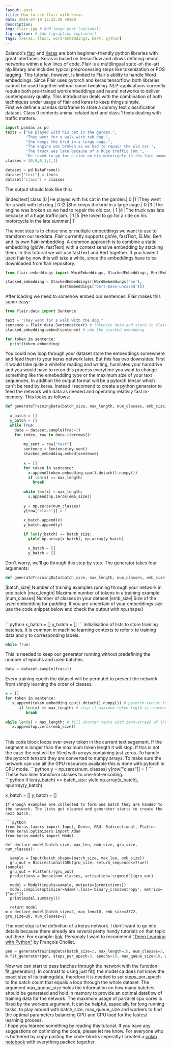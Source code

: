 ```yaml
---
layout: post
title: How to use flair with keras
date: 2019-07-19 13:32:20 +0100
description: 
img: flair.jpg # Add image post (optional)
fig-caption: # Add figcaption (optional)
tags: [keras, flair, word-embeddings, bert, python]
---
```

Zalando's <a href="https://research.zalando.com/welcome/mission/research-projects/flair-nlp/">flair</a> and <a href="https://keras.io/why-use-keras/">Keras</a> are both beginner-friendly python libraries with great interfaces.
Keras is based on tensorflow and allows defining neural networks within a few lines of code. 
Flair is a multilingual state-of-the-art nlp library and includes typical preprocessing steps like tokenization or POS tagging. 
This tutorial, however, is limited to Flair's ability to handle Word embeddings. 
Since Flair uses pytorch and keras tensorflow, both libraries cannot be used together without some tweaking.
NLP-applications currently require both pre-trained word embeddings and neural networks to deliver contemporary quality.
This introduction deals with the combination of both techniques under usage of flair and keras to keep things simple.<br>
First we define a pandas dataframe to store a dummy text classification dataset. Class 0 contents animal related text and
class 1 texts dealing with traffic matters.
```python
import pandas as pd
texts = ["He played with his cat in the garden.",
         "They went for a walk with teh dog.",
         "She keeps the brid in a large cage.",
         "The engine was broken so we had to repair the old car.",
         "The truck was late because of a huge traffic jam.",
         "He loved to go for a ride on his motorcycle in the late summer."]
classes = [0,0,0,1,1,1]

dataset = pd.DataFrame()
dataset["text"] = texts
dataset["class"] = classes

```
The output should look like this:<br>

|index|text|	class
|0	|He played with his cat in the garden.|	0
|1	|They went for a walk with teh dog.|	0
|2	|She keeps the brid in a large cage.|	0
|3	|The engine was broken so we had to repair the old car. |	1
|4	|The truck was late because of a huge traffic jam. |	1
|5	|He loved to go for a ride on his motorcycle in the late summer.|	1


The next step is to chose one or multiple embeddings we want to use to transform our textdata. Flair currently supports gloVe, fastText, ELMo, Bert and its own flair-embedding.
A common appraoch is to combine a static embedding (gloVe, fastText) with a context sensive embedding by stacking them. In this tutorial we will use fastText and Bert together.
If you haven't used flair by now this will take a while, since the embeddings have to be downloaded from flair repository.

```python
from flair.embeddings import WordEmbeddings, StackedEmbeddings, BertEmbeddings

stacked_embedding = StackedEmbeddings([WordEmbeddings('en'), 
				        BertEmbeddings('bert-base-uncased')])
```
After loading we need to somehow embed our sentences. Flair makes this super easy:
```python
from flair.data import Sentence

text = "They went for a walk with the dog."
sentence = flair.data.Sentence(text) # tokenize data and store in flairs inner format
stacked_embedding.embed(sentence) # add the stacked embedding

for token in sentence:
  print(token.embedding)
```
You could now loop through your dataset store the embeddings somewhere and feed them to your keras network later.
But this has two downsides: First it would take quite a whilefor reading and writing, humilates your harddrive and you would have to rerun this process everytime you want to change something like the emebedding type or the maximum size of your text sequences.
In addition the output format will be a pytorch tensor which can't be read by keras. Instead I recomend to create a python generator to feed the network with data as needed and operating relativly fast in-memory. This looks as follows:<br>
```python
def generateTrainingData(batch_size, max_length, num_classes, emb_size):
  
  x_batch = []
  y_batch = []
  while True:
    data = dataset.sample(frac=1)
    for index, row in data.iterrows():
 
        my_sent = row["text"]
        sentence = Sentence(my_sent)
        stacked_embedding.embed(sentence)
        
        x = []
        for token in sentence:
          x.append(token.embedding.cpu().detach().numpy())
          if len(x) == max_length:
            break
        
        while len(x) < max_length:
          x.append(np.zeros(emb_size))
        
        y = np.zeros(num_classes)
        y[row["class"]] = 1
        
        x_batch.append(x)            
        y_batch.append(y)

        if len(y_batch) == batch_size:
          yield np.array(x_batch), np.array(y_batch)

          x_batch = []
          y_batch = []
```
Don't worry, we'll go through this step by step. The generator takes four arguments:

```python
def generateTrainingData(batch_size, max_length, num_classes, emb_size):
```

|batch_size| Number of training examples running through your network in one batch
|max_length| Maximum number of tokens in a training example
|num_classes| Number of classes in your dataset
|emb_size| Size of the used embedding for padding. If you are uncertain of your embeddings size use the code snippet below and check the output with np.shape()

<br>
```python
x_batch = []
y_batch = []
```
Initialisation of lists to store training batches. It is common in machine learning contexts to refer x to training data and y to corresponding labels.

```python
while True:
```
This is needed to keep our generator running without predefining the number of epochs and used batches.<br>

```python
data = dataset.sample(frac=1)
```
Every training epoch the dataset will be permutet to prevent the network from simply learning the order of classes.<br>
```python
x = []
for token in sentence:
   x.append(token.embedding.cpu().detach().numpy()) # pytorch-tensor to numpy array
      if len(x) == max_length: # stop if maximum token legth is reached
         break
        
while len(x) < max_length: # fill shorter texts with zero-arrays of the embedding size
   x.append(np.zeros(emb_size))
```
<br>
This code block loops over every token in the current text segement. If the segment is longer than the maximum token length it will stop. If this is not the case
the rest will be filled with arrays containing just zeros. To handle the pytorch tensors they are converted to numpy arrays. To make sure the network can use all
the GPU resources available this is done with pytorch in CPU mode. 
```python
y = np.zeros(num_classes)
y[row["class"]] = 1
```
These two lines transform classes to one-hot-encoding.
<br>
```python
if len(y_batch) == batch_size:
   yield np.array(x_batch), np.array(y_batch)

   x_batch = []
   y_batch = []
```
If enough examples are collected to form one batch they are handed to the network. The lists get cleared and generator starts to create the next batch.

```python
from keras.layers import Input, Dense, GRU, Bidirectional, Flatten
from keras.optimizers import Adam
from keras.models import Model

def declare_model(batch_size, max_len, emb_size, gru_size, num_classes):
 
  sample = Input(batch_shape=(batch_size, max_len, emb_size))
  gru_out = Bidirectional(GRU(gru_size, return_sequences=True))(sample)
  gru_out = Flatten()(gru_out)
  predictions = Dense(num_classes, activation='sigmoid')(gru_out)

  model = Model(inputs=sample, outputs=[predictions])
  model.compile(optimizer=Adam(),loss='binary_crossentropy', metrics=["acc"])
  print(model.summary())

  return model
m = declare_model(batch_size=2, max_len=10, emb_size=3372, gru_size=20, num_classes=2)
```
The next step is the definition of a keras network. I don't want to go into details because there already are several 
pretty handy tutorials on that topic out there. For example: <a href="https://realpython.com/python-keras-text-classification/">link</a>.
Personaly I want to recommend <a href="https://www.manning.com/books/deep-learning-with-python">"Deep Learning with Python"</a> by François Chollet.
<br>
```python
gen = generateTrainingData(batch_size=2, max_length=10, num_classes=2, emb_size=3372)
m.fit_generator(gen, steps_per_epoch=3, epochs=10, max_queue_size=10, workers=1)
```
Now we can start to pass batches through the network with the function fit_generator(). In contrast to using just fit() the model ca  does not know the exact size of its trainngdata, therefore it is
needed to set steps_per_epoch to the batch count that equals a loop through the whole dataset. The argument max_queue_size holds the information on how many batches should be generated and hold in memory to provide an optimal dataflow of training data for the network. The maximum usage of parrallel cpu cores is fixed by the workers argument. It can be helpful, especially for long running tasks, to play around with batch_size, max_queue_size and workers to find the optimal parameters balancing GPU and CPU load for the fastest learninig process.<br>
I hope you learned something by reading this tutorial. If you have any suggestions on optimizing the code, please let me know. For everyone who is bothered by copy-pasting the code-blocks seperatly
I created a <a href="https://colab.research.google.com/drive/1lilHyxOr-zAedkj1TLbGzCFZn3H_k0mN">colab notebook</a> with everything packed together.
